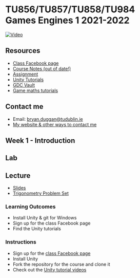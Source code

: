# TU856/TU857/TU858/TU984 Games Engines 1 2021-2022


[![Video](http://img.youtube.com/vi/NMDupdv85FE/0.jpg)](http://www.youtube.com/watch?NMDupdv85FE)

## Resources
- [Class Facebook page](https://www.facebook.com/groups/438658600891194/)
- [Course Notes (out of date!)](https://drive.google.com/open?id=1CeMUWjCUa1Ere2fMmtLz5TCL4O136mxj)
- [Assignment](assignment.md)
- [Unity Tutorials](https://unity3d.com/learn/tutorials) 
- [GDC Vault](http://www.gdcvault.com/)
- [Game maths tutorials](http://www.wildbunny.co.uk/blog/vector-maths-a-primer-for-games-programmers/)

## Contact me
* Email: bryan.duggan@tudublin.ie
* [My website & other ways to contact me](http://bryanduggan.org)

## Week 1 - Introduction

## Lab

## Lecture
- [Slides](https://drive.google.com/file/d/14pWZNf2Z-FX096wCLHt9t6tLorS323-k/view?usp=sharing)
- [Trigonometry Problem Set](https://1.cdn.edl.io/IDqRlI8C9dRkoqehbbdHBrcGT6m87gkCQuMKTkp0U7JvHvuG.pdf)

### Learning Outcomes
- Install Unity & git for Windows
- Sign up for the class Facebook page
- Find the Unity tutorials

### Instructions
- Sign up for the [class Facebook page](https://www.facebook.com/groups/2460751797558448)
- Install Unity
- Fork the repository for the course and clone it
- Check out the [Unity tutorial videos](https://unity3d.com/learn/tutorials)
